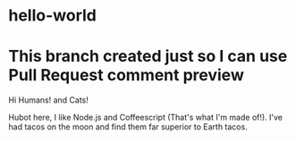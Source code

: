 # hello-world
# This branch created just so I can use Pull Request comment preview
Hi Humans! and Cats!

Hubot here, I like Node.js and Coffeescript (That's what I'm made of!).
I've had tacos on the moon and find them far superior to Earth tacos.
